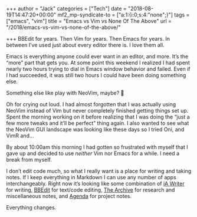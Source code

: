 +++
author = "Jack"
categories = ["Tech"]
date = "2018-08-19T14:47:20+00:00"
mf2_mp-syndicate-to = ["a:1:{i:0;s:4:\"none\";}"]
tags = ["emacs", "vim"]
title = "Emacs vs Vim vs None Of The Above"
url = "/2018/emacs-vs-vim-vs-none-of-the-above/"

+++
BBEdit for years. Then Vim for years. Then Emacs for years. In between I&#8217;ve used just about every editor there is. I love them all.

Emacs is everything anyone could ever want in an editor, and more. It&#8217;s the &#8220;more&#8221; part that gets you. At some point this weekend I realized I had spent nearly two hours trying to dial in Emacs window behavior and failed. Even if I had succeeded, it was still two hours I could have been doing something else.

Something else like play with NeoVim, maybe? 🙂

Oh for crying out loud. I had almost forgotten that I was actually using NeoVim instead of Vim but never completely finished getting things set up. Spent the morning working on it before realizing that I was doing the &#8220;just a few more tweaks and it&#8217;ll be perfect&#8221; thing again. I also wanted to see what the NeoVim GUI landscape was looking like these days so I tried Oni, and VimR and&#8230;

By about 10:00am this morning I had gotten so frustrated with myself that I gave up and decided to use _neither_ Vim nor Emacs for a while. I need a break from myself.

I don&#8217;t edit code much, so what I really want is a place for writing and taking notes. If I keep everything in Markdown I can use any number of apps interchangeably. Right now it&#8217;s looking like some combination of [iA Writer][1] for writing, [BBEdit][2] for text/code editing, [The Archive][3] for research and miscellaneous notes, and [Agenda][4] for project notes.

Everything changes.

 [1]: https://ia.net/writer
 [2]: http://www.barebones.com/products/bbedit/index.html
 [3]: https://zettelkasten.de/the-archive/
 [4]: https://agenda.com